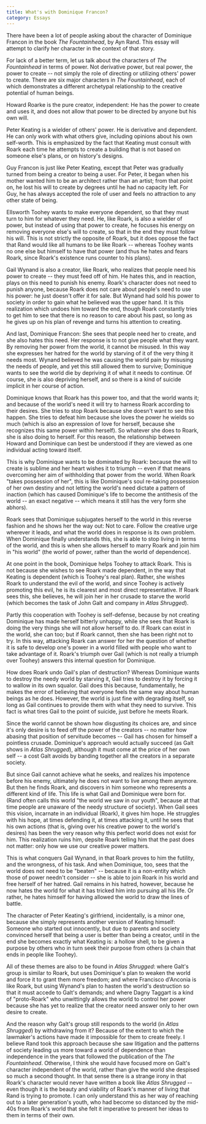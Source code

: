 ```yaml
---
title: What's with Dominique Francon?
category: Essays
---
```


There have been a lot of people asking about the character of Dominique
Francon in the book *The Fountainhead*, by Ayn Rand.  This essay will
attempt to clarify her character in the context of that story.

For lack of a better term, let us talk about the characters of *The
Fountainhead* in terms of power.  Not derivative power, but real power,
the power to create -- not simply the role of directing or utilizing
others' power to create.  There are six major characters in *The
Fountainhead*, each of which demonstrates a different archetypal
relationship to the creative potential of human beings.

Howard Roarke is the pure creator, independent: He has the power to
create and uses it, and does not allow that power to be directed by
anyone but his own will.

Peter Keating is a wielder of others' power.  He is derivative and
dependent.  He can only work with what others give, including opinions
about his own self-worth.  This is emphasized by the fact that Keating
must consult with Roark each time he attempts to create a building that
is not based on someone else's plans, or on history's designs.

Guy Francon is just like Peter Keating, except that Peter was gradually
turned from being a creator to being a user.  For Peter, it began when
his mother wanted him to be an architect rather than an artist; from
that point on, he lost his will to create by degrees until he had no
capacity left.  For Guy, he has always accepted the role of user and
feels no attraction to any other state of being.

Ellsworth Toohey wants to make everyone dependent, so that they must
turn to him for whatever they need.  He, like Roark, is also a wielder
of power, but instead of using that power to create, he focuses his
energy on removing everyone else's will to create, so that in the end
they must follow his will.  This is not strictly the opposite of Roark,
but it does oppose the fact that Rand would like all humans to be like
Roark -- whereas Toohey wants no one else but himself to have that power
(and thus he hates and fears Roark, since Roark's existence runs counter
to his plans).

Gail Wynand is also a creator, like Roark, who realizes that people need
his power to create -- they must feed off of him.  He hates this, and in
reaction, plays on this need to punish his enemy.  Roark's character
does not need to punish anyone, because Roark does not care about
people's need to use his power: he just doesn't offer it for sale.  But
Wynand had sold his power to society in order to gain what he believed
was the upper hand.  It is this realization which undoes him toward the
end, though Roark constantly tries to get him to see that there is no
reason to care about his past, so long as he gives up on his plan of
revenge and turns his attention to creating.

And last, Dominique Francon: She sees that people need her to create,
and she also hates this need.  Her response is to not give people what
they want.  By removing her power from the world, it cannot be misused.
In this way she expresses her hatred for the world by starving of it of
the very thing it needs most.  Wynand believed he was causing the world
pain by misusing the needs of people, and yet this still allowed them to
survive; Dominique wants to see the world die by depriving it of what it
needs to continue.  Of course, she is also depriving herself, and so
there is a kind of suicide implicit in her course of action.

Dominique knows that Roark has this power too, and that the world wants
it; and because of the world's need it will try to harness Roark
according to their desires.  She tries to stop Roark because she doesn't
want to see this happen.  She tries to defeat him because she loves the
power he wields so much (which is also an expression of love for
herself, because she recognizes this same power within herself).  So
whatever she does to Roark, she is also doing to herself.  For this
reason, the relationship between Howard and Dominique can best be
understood if they are viewed as one individual acting toward itself.

This is why Dominique wants to be dominated by Roark: because the will
to create is sublime and her heart wishes it to triumph -- even if that
means overcoming her aim of withholding that power from the world.  When
Roark "takes possession of her", this is like Dominique's soul re-taking
possession of her own destiny and not letting the world's need dictate a
pattern of inaction (which has caused Dominique's life to become the
antithesis of the world -- an exact negative -- which means it still has
the very form she abhors).

Roark sees that Dominique subjugates herself to the world in this
reverse fashion and he shows her the way out: Not to care.  Follow the
creative urge wherever it leads, and what the world does in response is
its own problem.  When Dominique finally understands this, she is able
to stop living in terms of the world, and this is when she allows
herself to marry Roark and join him in "his world" (the world of power,
rather than the world of dependence).

At one point in the book, Dominique helps Toohey to attack Roark.  This
is not because she wishes to see Roark made dependent, in the way that
Keating is dependent (which is Toohey's real plan).  Rather, she wishes
Roark to understand the evil of the world, and since Toohey is actively
promoting this evil, he is its clearest and most direct representative.
If Roark sees this, she believes, he will join her in her crusade to
starve the world (which becomes the task of John Galt and company in
*Atlas Shrugged*).

Partly this cooperation with Toohey is self-defense, because by not
creating Dominique has made herself bitterly unhappy, while she sees
that Roark is doing the very things she will not allow herself to do.
If Roark can exist in the world, she can too; but if Roark cannot, then
she has been right not to try.  In this way, attacking Roark can answer
for her the question of whether it is safe to develop one's power in a
world filled with people who want to take advantage of it.  Roark's
triumph over Gail (which is not really a triumph over Toohey) answers
this internal question for Dominique.

How does Roark undo Gail's plan of destruction?  Whereas Dominique wants
to destroy the needy world by starving it, Gail tries to destroy it by
forcing it to wallow in its own squalor.  Gail does this because,
fundamentally, he makes the error of believing that everyone feels the
same way about human beings as he does.  However, the world is just fine
with degrading itself, so long as Gail continues to provide them with
what they need to survive.  This fact is what tires Gail to the point of
suicide, just before he meets Roark.

Since the world cannot be shown how disgusting its choices are, and
since it's only desire is to feed off the power of the creators -- no
matter how abasing that position of servitude becomes -- Gail has chosen
for himself a pointless crusade.  Dominique's approach would actually
succeed (as Galt shows in *Atlas Shrugged*), although it must come at the
price of her own self -- a cost Galt avoids by banding together all the
creators in a separate society.

But since Gail cannot achieve what he seeks, and realizes his impotence
before his enemy, ultimately he does not want to live among them
anymore.  But then he finds Roark, and discovers in him someone who
represents a different kind of life.  This life is what Gail and
Dominique were born for.  (Rand often calls this world "the world we saw
in our youth", because at that time people are unaware of the needy
structure of society).  When Gail sees this vision, incarnate in an
individual (Roark), it gives him hope.  He struggles with his hope, at
times defending it, at times attacking it, until he sees that his own
actions (that is, giving over his creative power to the world's desires)
has been the very reason why this perfect world does not exist for him.
This realization ruins him, depsite Roark telling him that the past does
not matter: only how we use our creative power matters.

This is what conquers Gail Wynand, in that Roark proves to him the
futility, and the wrongness, of his task.  And when Dominique, too, sees
that the world does not need to be "beaten" -- because it is a
non-entity which those of power needn't consider -- she is able to join
Roark in his world and free herself of her hatred.  Gail remains in his
hatred, however, because he now hates the world for what it has tricked
him into pursuing all his life.  Or rather, he hates himself for having
allowed the world to draw the lines of battle.

The character of Peter Keating's girlfriend, incidentally, is a minor
one, because she simply represents another version of Keating himself:
Someone who started out innocently, but due to parents and society
convinced herself that being a user is better than being a creator,
until in the end she becomes exactly what Keating is: a hollow shell, to
be given a purpose by others who in turn seek their purpose from others
(a chain that ends in people like Toohey).

All of these themes are also to be found in *Atlas Shrugged*: where Galt's
group is similar to Roark, but uses Dominique's plan to weaken the world
and force it to grant them more freedom; and where Francisco d'Anconia
is like Roark, but using Wynand's plan to hasten the world's destruction
so that it must accede to Galt's demands; and where Dagny Taggart is a
kind of "proto-Roark" who unwittingly allows the world to control her
power because she has yet to realize that the creator need answer only
to her own desire to create.

And the reason why Galt's group still responds to the world (in *Atlas
Shrugged*) by withdrawing from it?  Because of the extent to which the
lawmaker's actions have made it impossible for them to create freely.  I
believe Rand took this approach because she saw litigation and the
patterns of society leading us more toward a world of dependence than
independence in the years that followed the publication of the *The
Fountainhead*.  Otherwise, I think she would have focused more on Galt's
character independent of the world, rather than give the world she
despised so much a second thought.  In that sense there is a strange
irony in that Roark's character would never have written a book like
*Atlas Shrugged* -- even though it is the beauty and viability of Roark's
manner of living that Rand is trying to promote.  I can only understand
this as her way of reaching out to a later generation's youth, who had
become so distanced by the mid-40s from Roark's world that she felt it
imperative to present her ideas to them in terms of their own.


